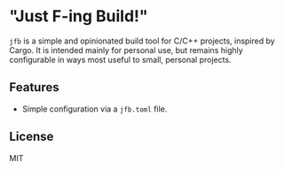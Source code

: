# "Just F-ing Build!"

`jfb` is a simple and opinionated build tool for C/C++ projects, inspired by Cargo.
It is intended mainly for personal use, but remains highly configurable in ways most useful to small, personal projects.

## Features

- Simple configuration via a `jfb.toml` file.

## License

MIT
